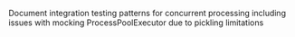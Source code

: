 Document integration testing patterns for concurrent processing including issues with mocking ProcessPoolExecutor due to pickling limitations